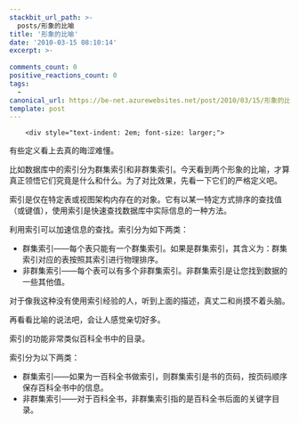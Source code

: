 ```yaml
---
stackbit_url_path: >-
  posts/形象的比喻
title: '形象的比喻'
date: '2010-03-15 08:10:14'
excerpt: >-
  
comments_count: 0
positive_reactions_count: 0
tags: 
  - 
canonical_url: https://be-net.azurewebsites.net/post/2010/03/15/形象的比喻
template: post
---
```


        <div style="text-indent: 2em; font-size: larger;">
<p>有些定义看上去真的晦涩难懂。</p>
<p>比如数据库中的索引分为群集索引和非群集索引。今天看到两个形象的比喻，才算真正领悟它们究竟是什么和什么。为了对比效果，先看一下它们的严格定义吧。</p>
<p>索引是仅在特定表或视图架构内存在的对象。它有以某一特定方式排序的查找值（或键值），使用索引是快速查找数据库中实际信息的一种方法。</p>
<p>利用索引可以加速信息的查找。索引分为如下两类：</p>
<ul style="text-indent: 0;">
    <li>群集索引——每个表只能有一个群集索引。如果是群集索引，其含义为：群集索引对应的表按照其索引进行物理排序。</li>
    <li>非群集索引——每个表可以有多个非群集索引。非群集索引是让您找到数据的一些其他值。</li>
</ul>
<p>对于像我这种没有使用索引经验的人，听到上面的描述，真丈二和尚摸不着头脑。</p>
<p>再看看比喻的说法吧，会让人感觉亲切好多。</p>
<p>索引的功能非常类似百科全书中的目录。</p>
<p>索引分为以下两类：</p>
<p>
</p><ul>
    <li>群集索引——如果为一百科全书做索引，则群集索引是书的页码，按页码顺序保存百科全书中的信息。</li>
    <li>非群集索引——对于百科全书，非群集索引指的是百科全书后面的关键字目录。</li>
</ul>
<p></p>
</div>
      